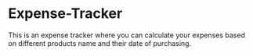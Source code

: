 # Expense-Tracker
This is an expense tracker where you can calculate your expenses based on different products name and their date of purchasing.
